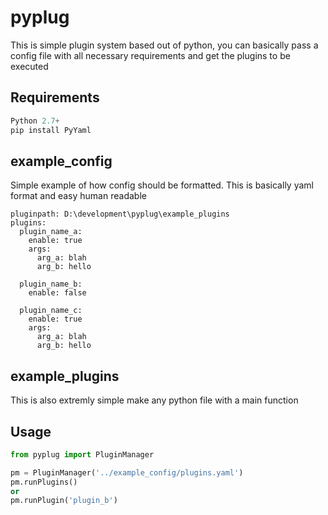 # pyplug
This is simple plugin system based out of python, you can basically pass a config file with all necessary requirements and get the plugins to be executed

## Requirements
```python
Python 2.7+
pip install PyYaml
```

## example_config

Simple example of how config should be formatted. This is basically yaml format and easy human readable
```
pluginpath: D:\development\pyplug\example_plugins
plugins:
  plugin_name_a:
    enable: true
    args:
      arg_a: blah
      arg_b: hello

  plugin_name_b:
    enable: false

  plugin_name_c:
    enable: true
    args:
      arg_a: blah
      arg_b: hello
```

## example_plugins

This is also extremly simple make any python file with a main function

## Usage
```python
from pyplug import PluginManager

pm = PluginManager('../example_config/plugins.yaml')
pm.runPlugins()
or
pm.runPlugin('plugin_b')
```
